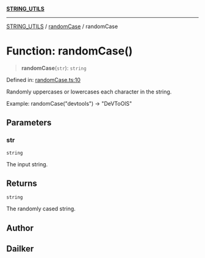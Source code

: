 [**STRING_UTILS**](../../README.md)

***

[STRING_UTILS](../../README.md) / [randomCase](../README.md) / randomCase

# Function: randomCase()

> **randomCase**(`str`): `string`

Defined in: [randomCase.ts:10](https://github.com/dailker/everyutil/blob/9f9d77d7401f21657d579473c8868c96f7b4bad7/src/string/randomCase.ts#L10)

Randomly uppercases or lowercases each character in the string.

Example: randomCase("devtools") → "DeVToOlS"

## Parameters

### str

`string`

The input string.

## Returns

`string`

The randomly cased string.

## Author

## Dailker
